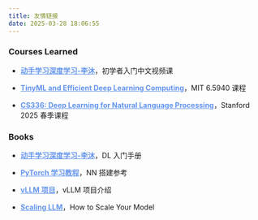 ```yaml
---
title: 友情链接
date: 2025-03-28 18:06:55
---
```


###  Courses Learned
- <a href="https://space.bilibili.com/1567748478/lists/358497?type=series" style="color: #6495ed; text-decoration: underline;"><strong>动手学习深度学习-李沐</strong></a>，初学者入门中文视频课


- <a href="https://hanlab.mit.edu/courses/2024-fall-65940" style="color: #6495ed; text-decoration: underline;"><strong>TinyML and Efficient Deep Learning Computing</strong></a>，MIT 6.5940 课程

- <a href="https://stanford-cs336.github.io/spring2025/" style="color: #6495ed; text-decoration: underline;"><strong>CS336: Deep Learning for Natural Language Processing</strong></a>，Stanford 2025 春季课程

### Books

- <a href="https://zh-v2.d2l.ai/" style="color: #6495ed; text-decoration: underline;"><strong>动手学习深度学习-李沐</strong></a>，DL 入门手册
- <a href="https://github.com/yunjey/pytorch-tutorial" style="color: #6495ed; text-decoration: underline;"><strong>PyTorch 学习教程</strong></a>，NN 搭建参考


- <a href="https://deepwiki.com/vllm-project/vllm/1-overview" style="color: #6495ed; text-decoration: underline;"><strong>vLLM 项目</strong></a>，vLLM 项目介绍
- <a href="https://jax-ml.github.io/scaling-book" style="color: #6495ed; text-decoration: underline;"><strong>Scaling LLM</strong></a>，How to Scale Your Model

<!-- CS344: Intro to Parallel Programming -->
<!-- https://github.com/karpathy/llm.c -->